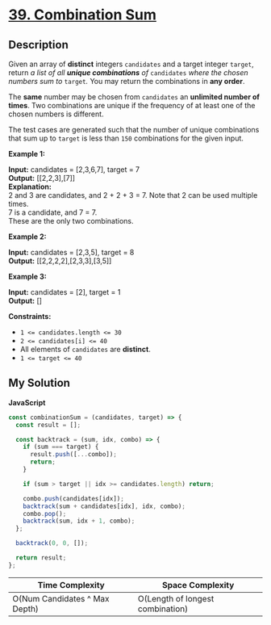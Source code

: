 # [39. Combination Sum](https://leetcode.com/problems/combination-sum)

## Description

Given an array of **distinct** integers `candidates` and a target integer `target`, return _a list of all **unique combinations** of_ `candidates` _where the chosen numbers sum to_ `target`_._ You may return the combinations in **any order**.

The **same** number may be chosen from `candidates` an **unlimited number of times**. Two combinations are unique if the frequency of at least one of the chosen numbers is different.

The test cases are generated such that the number of unique combinations that sum up to `target` is less than `150` combinations for the given input.

**Example 1:**

**Input:** candidates = \[2,3,6,7\], target = 7  
**Output:** \[\[2,2,3\],\[7\]\]  
**Explanation:**  
2 and 3 are candidates, and 2 + 2 + 3 = 7. Note that 2 can be used multiple times.  
7 is a candidate, and 7 = 7.  
These are the only two combinations.

**Example 2:**

**Input:** candidates = \[2,3,5\], target = 8  
**Output:** \[\[2,2,2,2\],\[2,3,3\],\[3,5\]\]

**Example 3:**

**Input:** candidates = \[2\], target = 1  
**Output:** \[\]

**Constraints:**

- `1 <= candidates.length <= 30`
- `2 <= candidates[i] <= 40`
- All elements of `candidates` are **distinct**.
- `1 <= target <= 40`

## My Solution

**JavaScript**

```js
const combinationSum = (candidates, target) => {
  const result = [];

  const backtrack = (sum, idx, combo) => {
    if (sum === target) {
      result.push([...combo]);
      return;
    }

    if (sum > target || idx >= candidates.length) return;

    combo.push(candidates[idx]);
    backtrack(sum + candidates[idx], idx, combo);
    combo.pop();
    backtrack(sum, idx + 1, combo);
  };

  backtrack(0, 0, []);

  return result;
};
```

| Time Complexity               | Space Complexity                 |
| ----------------------------- | -------------------------------- |
| O(Num Candidates ^ Max Depth) | O(Length of longest combination) |
